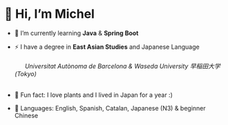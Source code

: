 # 👋 Hi, I’m Michel

- 🌱 I’m currently learning **Java** & **Spring Boot**
- ⚡ I have a degree in **East Asian Studies** and Japanese Language
 
  ###### &nbsp;&nbsp;&nbsp;&nbsp;&nbsp;&nbsp;*Universitat Autònoma de Barcelona & Waseda University 早稲田大学 (Tokyo)*
- 💞️ Fun fact: I love plants and I lived in Japan for a year :)
- 💬 Languages: English, Spanish, Catalan, Japanese (N3) & beginner Chinese

<!---
I-Michel/I-Michel is a ✨ special ✨ repository because its `README.md` (this file) appears on your GitHub profile.
You can click the Preview link to take a look at your changes.
--->
